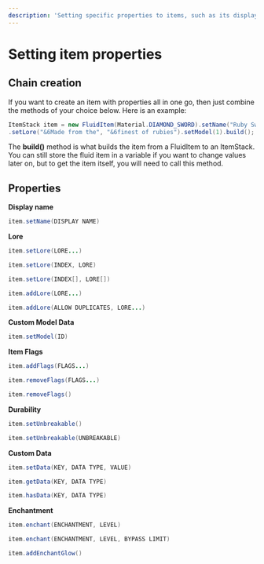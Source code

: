 ```yaml
---
description: 'Setting specific properties to items, such as its display name, lore, etc.'
---
```


# Setting item properties

## Chain creation

If you want to create an item with properties all in one go, then just combine the methods of your choice below. Here is an example:

```java
ItemStack item = new FluidItem(Material.DIAMOND_SWORD).setName("Ruby Sword")
.setLore("&6Made from the", "&6finest of rubies").setModel(1).build();
```

The **build\(\)** method is what builds the item from a FluidItem to an ItemStack. You can still store the fluid item in a variable if you want to change values later on, but to get the item itself, you will need to call this method.

## Properties

**Display name**

```java
item.setName(DISPLAY NAME)
```

**Lore**

```java
item.setLore(LORE...)
```

```java
item.setLore(INDEX, LORE)
```

```java
item.setLore(INDEX[], LORE[])
```

```java
item.addLore(LORE...)
```

```java
item.addLore(ALLOW DUPLICATES, LORE...)
```

**Custom Model Data**

```java
item.setModel(ID)
```

**Item Flags**

```java
item.addFlags(FLAGS...)
```

```java
item.removeFlags(FLAGS...)
```

```java
item.removeFlags()
```

**Durability**

```java
item.setUnbreakable()
```

```java
item.setUnbreakable(UNBREAKABLE)
```

**Custom Data**

```java
item.setData(KEY, DATA TYPE, VALUE)
```

```java
item.getData(KEY, DATA TYPE)
```

```java
item.hasData(KEY, DATA TYPE)
```

**Enchantment**

```java
item.enchant(ENCHANTMENT, LEVEL)
```

```java
item.enchant(ENCHANTMENT, LEVEL, BYPASS LIMIT)
```

```java
item.addEnchantGlow()
```

